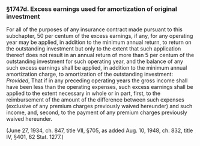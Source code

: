 ### §1747d. Excess earnings used for amortization of original investment ###

For all of the purposes of any insurance contract made pursuant to this subchapter, 50 per centum of the excess earnings, if any, for any operating year may be applied, in addition to the minimum annual return, to return on the outstanding investment but only to the extent that such application thereof does not result in an annual return of more than 5 per centum of the outstanding investment for such operating year, and the balance of any such excess earnings shall be applied, in addition to the minimum annual amortization charge, to amortization of the outstanding investment: *Provided*, That if in any preceding operating years the gross income shall have been less than the operating expenses, such excess earnings shall be applied to the extent necessary in whole or in part, first, to the reimbursement of the amount of the difference between such expenses (exclusive of any premium charges previously waived hereunder) and such income, and, second, to the payment of any premium charges previously waived hereunder.

(June 27, 1934, ch. 847, title VII, §705, as added Aug. 10, 1948, ch. 832, title IV, §401, 62 Stat. 1277.)